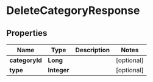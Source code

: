 

# DeleteCategoryResponse


## Properties

Name | Type | Description | Notes
------------ | ------------- | ------------- | -------------
**categoryId** | **Long** |  |  [optional]
**type** | **Integer** |  |  [optional]



